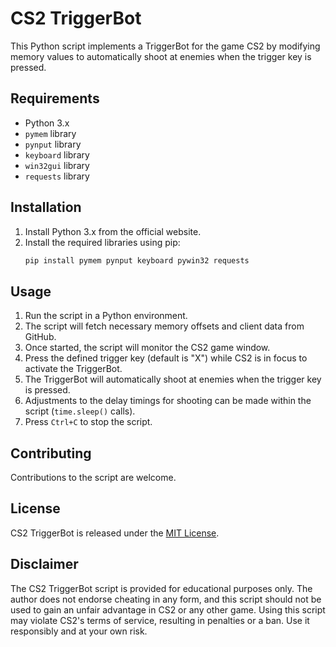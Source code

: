 # CS2 TriggerBot

This Python script implements a TriggerBot for the game CS2 by modifying memory values to automatically shoot at enemies when the trigger key is pressed.

## Requirements
- Python 3.x
- `pymem` library
- `pynput` library
- `keyboard` library
- `win32gui` library
- `requests` library

## Installation
1. Install Python 3.x from the official website.
2. Install the required libraries using pip:
   ```bash
   pip install pymem pynput keyboard pywin32 requests
   ```

## Usage
1. Run the script in a Python environment.
2. The script will fetch necessary memory offsets and client data from GitHub.
3. Once started, the script will monitor the CS2 game window.
4. Press the defined trigger key (default is "X") while CS2 is in focus to activate the TriggerBot.
5. The TriggerBot will automatically shoot at enemies when the trigger key is pressed.
6. Adjustments to the delay timings for shooting can be made within the script (`time.sleep()` calls).
7. Press `Ctrl+C` to stop the script.

## Contributing

Contributions to the script are welcome.

## License

CS2 TriggerBot is released under the [MIT License](LICENSE).

## Disclaimer

The CS2 TriggerBot script is provided for educational purposes only. The author does not endorse cheating in any form, and this script should not be used to gain an unfair advantage in CS2 or any other game. Using this script may violate CS2's terms of service, resulting in penalties or a ban. Use it responsibly and at your own risk.